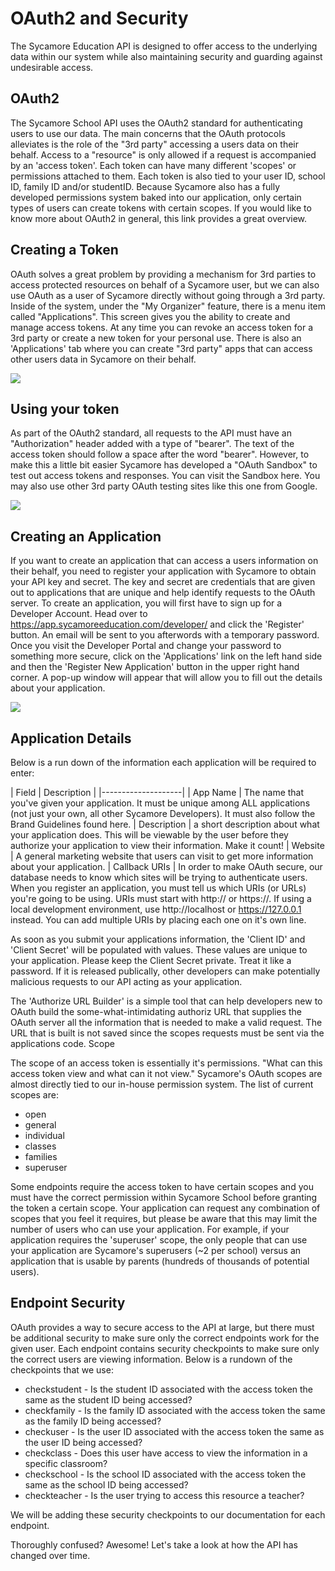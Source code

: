 # OAuth2 and Security

The Sycamore Education API is designed to offer access to the underlying data within our system while also maintaining security and guarding against undesirable access.

## OAuth2
The Sycamore School API uses the OAuth2 standard for authenticating users to use our data. The main concerns that the OAuth protocols alleviates is the role of the "3rd party" accessing a users data on their behalf. Access to a "resource" is only allowed if a request is accompanied by an 'access token'. Each token can have many different 'scopes' or permissions attached to them.  Each token is also tied to your user ID, school ID, family ID and/or studentID. Because Sycamore also has a fully developed permissions system baked into our application, only certain types of users can create tokens with certain scopes. If you would like to know more about OAuth2 in general, this link provides a great overview.

## Creating a Token
OAuth solves a great problem by providing a mechanism for 3rd parties to access protected resources on behalf of a Sycamore user, but we can also use OAuth as a user of Sycamore directly without going through a 3rd party. Inside of the system, under the "My Organizer" feature, there is a menu item called "Applications". This screen gives you the ability to create and manage access tokens. At any time you can revoke an access token for a 3rd party or create a new token for your personal use. There is also an 'Applications' tab where you can create "3rd party" apps that can access other users data in Sycamore on their behalf.

<img src="http://api.sycamoresupport.com/userfiles/529/2232/ckfinder/images/Sycamore%20OAuth%20Management.png">

## Using your token
As part of the OAuth2 standard, all requests to the API must have an "Authorization" header added with a type of "bearer". The text of the access token should follow a space after the word "bearer". However, to make this a little bit easier Sycamore has developed a "OAuth Sandbox" to test out access tokens and responses. You can visit the Sandbox here. You may also use other 3rd party OAuth testing sites like this one from Google.

<img src="http://api.sycamoresupport.com/userfiles/529/2232/ckfinder/images/OAuth%20Sandbox.png">

## Creating an Application
If you want to create an application that can access a users information on their behalf, you need to register your application with Sycamore to obtain your API key and secret. The key and secret are credentials that are given out to applications that are unique and help identify requests to the OAuth server. To create an application, you will first have to sign up for a Developer Account. Head over to https://app.sycamoreeducation.com/developer/ and click the 'Register' button. An email will be sent to you afterwords with a temporary password. Once you visit the Developer Portal and change your password to something more secure, click on the 'Applications' link on the left hand side and then the 'Register New Application' button in the upper right hand corner. A pop-up window will appear that will allow you to fill out the details about your application.

<img src="http://api.sycamoresupport.com/userfiles/529/2232/ckfinder/images/editapplications(1).jpg?dc=201411032240-132">

## Application Details
Below is a run down of the information each application will be required to enter:

| Field | Description |
|--------------------|
| App Name | The name that you've given your application. It must be unique among ALL applications (not just your own, all other Sycamore Developers). It must also follow the Brand Guidelines found here.
| Description |	a short description about what your application does. This will be viewable by the user before they authorize your application to view their information. Make it count!
| Website |	A general marketing website that users can visit to get more information about your application.
| Callback URIs | In order to make OAuth secure, our database needs to know which sites will be trying to authenticate users. When you register an application, you must tell us which URIs (or URLs) you're going to be using. URIs must start with http:// or https://. If using a local development environment, use http://localhost or https://127.0.0.1 instead. You can add multiple URIs by placing each one on it's own line.

As soon as you submit your applications information, the 'Client ID' and 'Client Secret' will be populated with values. These values are unique to your application. Please keep the Client Secret private. Treat it like a password. If it is released publically, other developers can make potentially malicious requests to our API acting as your application.

The 'Authorize URL Builder' is a simple tool that can help developers new to OAuth build the some-what-intimidating authoriz URL that supplies the OAuth server all the information that is needed to make a valid request. The URL that is built is not saved since the scopes requests must be sent via the applications code.
Scope

The scope of an access token is essentially it's permissions. "What can this access token view and what can it not view." Sycamore's OAuth scopes are almost directly tied to our in-house permission system. The list of current scopes are:

- open
- general
- individual
- classes
- families
- superuser

Some endpoints require the access token to have certain scopes and you must have the correct permission within Sycamore School before granting the token a certain scope. Your application can request any combination of scopes that you feel it requires, but please be aware that this may limit the number of users who can use your application. For example, if your application requires the 'superuser' scope, the only people that can use your application are Sycamore's superusers (~2 per school) versus an application that is usable by parents (hundreds of thousands of potential users).


## Endpoint Security

OAuth provides a way to secure access to the API at large, but there must be additional security to make sure only the correct endpoints work for the given user. Each endpoint contains security checkpoints to make sure only the correct users are viewing information. Below is a rundown of the checkpoints that we use:

- checkstudent - Is the student ID associated with the access token the same as the student ID being accessed?
- checkfamily - Is the family ID associated with the access token the same as the family ID being accessed?
- checkuser - Is the user ID associated with the access token the same as the user ID being accessed?
- checkclass - Does this user have access to view the information in a specific classroom?
- checkschool - Is the school ID associated with the access token the same as the school ID being accessed?
- checkteacher - Is the user trying to access this resource a teacher?

We will be adding these security checkpoints to our documentation for each endpoint.



Thoroughly confused? Awesome! Let's take a look at how the API has changed over time.
